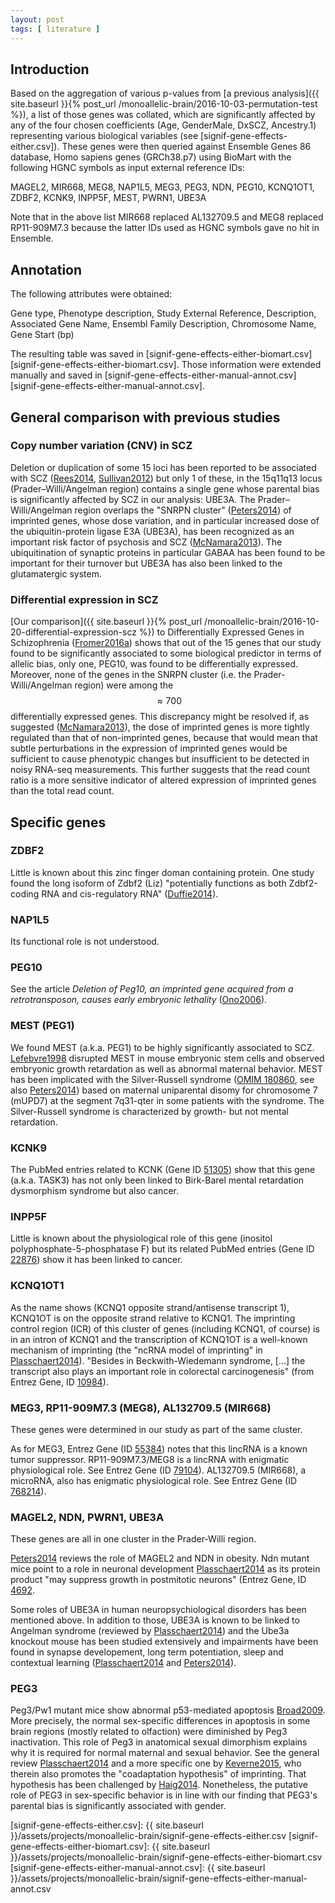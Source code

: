 ```yaml
---
layout: post
tags: [ literature ]
---
```


## Introduction

Based on the aggregation of various p-values from [a previous analysis]({{ site.baseurl }}{% post_url /monoallelic-brain/2016-10-03-permutation-test %}), a list of those genes was collated, which are significantly affected by any of the four chosen coefficients (Age, GenderMale, DxSCZ, Ancestry.1) representing various biological variables (see [signif-gene-effects-either.csv]).  These genes were then queried against Ensemble Genes 86 database, Homo sapiens genes (GRCh38.p7) using BioMart with the following HGNC symbols as input external reference IDs:

MAGEL2,
MIR668,
MEG8,
NAP1L5,
MEG3,
PEG3,
NDN,
PEG10,
KCNQ1OT1,
ZDBF2,
KCNK9,
INPP5F,
MEST,
PWRN1,
UBE3A

Note that in the above list MIR668 replaced AL132709.5 and MEG8 replaced RP11-909M7.3 because the latter IDs used as HGNC symbols gave no hit in Ensemble.

## Annotation

The following attributes were obtained:

Gene type,
Phenotype description,
Study External Reference,
Description,
Associated Gene Name,
Ensembl Family Description,
Chromosome Name,
Gene Start (bp)

The resulting table was saved in [signif-gene-effects-either-biomart.csv][signif-gene-effects-either-biomart.csv].  Those information were extended manually and saved in [signif-gene-effects-either-manual-annot.csv][signif-gene-effects-either-manual-annot.csv].

## General comparison with previous studies

### Copy number variation (CNV) in SCZ

Deletion or duplication of some 15 loci has been reported to be associated with SCZ ([Rees2014], [Sullivan2012]) but only 1 of these, in the 15q11q13 locus (Prader–Willi/Angelman region) contains a single gene whose parental bias is significantly affected by SCZ in our analysis: UBE3A.  The Prader–Willi/Angelman region overlaps the "SNRPN cluster" ([Peters2014]) of imprinted genes, whose dose variation, and in particular increased dose of the ubiquitin-protein ligase E3A (UBE3A), has been recognized as an important risk factor of psychosis and SCZ ([McNamara2013]).  The ubiquitination of synaptic proteins in particular GABAA has been found to be important for their turnover but UBE3A has also been linked to the glutamatergic system.

### Differential expression in SCZ

[Our comparison]({{ site.baseurl }}{% post_url /monoallelic-brain/2016-10-20-differential-expression-scz %}) to Differentially Expressed Genes in Schizophrenia ([Fromer2016a]) shows that out of the 15 genes that our study found to be significantly associated to some biological predictor in terms of allelic bias, only one, PEG10, was found to be differentially expressed.  Moreover, none of the genes in the SNRPN cluster (i.e. the Prader-Willi/Angelman region) were among the $$\approx 700$$ differentially expressed genes.  This discrepancy might be resolved if, as suggested ([McNamara2013]), the dose of imprinted genes is more tightly regulated than that of non-imprinted genes, because that would mean that subtle perturbations in the expression of imprinted genes would be sufficient to cause phenotypic changes but insufficient to be detected in noisy RNA-seq measurements.  This further suggests that the read count ratio is a more sensitive indicator of altered expression of imprinted genes than the total read count.

## Specific genes

### ZDBF2

Little is known about this zinc finger doman containing protein.  One study found  the long isoform of Zdbf2 (Liz) "potentially functions as both Zdbf2-coding RNA and cis-regulatory RNA" ([Duffie2014]).

### NAP1L5

Its functional role is not understood.

### PEG10

See the article *Deletion of Peg10, an imprinted gene acquired from a retrotransposon, causes early embryonic lethality* ([Ono2006]).

### MEST (PEG1)

We found MEST (a.k.a. PEG1) to be highly significantly associated to SCZ.  [Lefebvre1998] disrupted MEST in mouse embryonic stem cells and observed embryonic growth retardation as well as abnormal maternal behavior.  MEST has been implicated with the Silver-Russell syndrome ([OMIM 180860], see also [Peters2014]) based on maternal uniparental disomy for chromosome 7 (mUPD7) at the segment 7q31-qter in some patients with the syndrome.  The Silver-Russell syndrome is characterized by growth- but not mental retardation.

### KCNK9

The PubMed entries related to KCNK (Gene ID [51305](https://www.ncbi.nlm.nih.gov/gene/51305)) show that this gene (a.k.a. TASK3) has not only been linked to Birk-Barel mental retardation dysmorphism syndrome but also cancer.

### INPP5F

Little is known about the physiological role of this gene (inositol polyphosphate-5-phosphatase F) but its related PubMed entries (Gene ID [22876](https://www.ncbi.nlm.nih.gov/gene/22876)) show it has been linked to cancer.

### KCNQ1OT1

As the name shows (KCNQ1 opposite strand/antisense transcript 1), KCNQ1OT is on the opposite strand relative to KCNQ1.  The imprinting control region (ICR) of this cluster of genes (including KCNQ1, of course) is in an intron of KCNQ1 and the transcription of KCNQ1OT is a well-known mechanism of imprinting (the "ncRNA model of imprinting" in [Plasschaert2014]).  "Besides in Beckwith-Wiedemann syndrome, [...] the transcript also plays an important role in colorectal carcinogenesis" (from Entrez Gene, ID [10984](https://www.ncbi.nlm.nih.gov/gene/10984)).

### MEG3, RP11-909M7.3 (MEG8), AL132709.5 (MIR668)

These genes were determined in our study as part of the same cluster.

As for MEG3, Entrez Gene (ID [55384](https://www.ncbi.nlm.nih.gov/gene/55384)) notes that this lincRNA is a known tumor suppressor. RP11-909M7.3/MEG8 is a lincRNA with enigmatic physiological role.  See Entrez Gene (ID [79104](https://www.ncbi.nlm.nih.gov/gene/79104)).  AL132709.5 (MIR668), a microRNA, also has enigmatic physiological role.  See Entrez Gene (ID [768214](https://www.ncbi.nlm.nih.gov/gene/768214)).

### MAGEL2, NDN, PWRN1, UBE3A

These genes are all in one cluster in the Prader-Willi region.

[Peters2014] reviews the role of MAGEL2 and NDN in obesity.  Ndn mutant mice point to a role in neuronal development [Plasschaert2014] as its protein product "may suppress growth in postmitotic neurons" (Entrez Gene, ID [4692](https://www.ncbi.nlm.nih.gov/gene/4692).

Some roles of UBE3A in human neuropsychiological disorders has been mentioned above.  In addition to those, UBE3A is known to be linked to Angelman syndrome (reviewed by [Plasschaert2014]) and the Ube3a knockout mouse has been studied extensively and impairments have been found in synapse developement, long term potentiation, sleep and contextual learning ([Plasschaert2014] and [Peters2014]).

### PEG3

Peg3/Pw1 mutant mice show abnormal p53-mediated apoptosis [Broad2009].  More precisely, the normal sex-specific differences in apoptosis in some brain regions (mostly related to olfaction) were diminished by Peg3 inactivation.  This role of Peg3 in anatomical sexual dimorphism explains why it is required for normal maternal and sexual behavior.  See the general review [Plasschaert2014] and a more specific one by [Keverne2015], who therein also promotes the "coadaptation hypothesis" of imprinting.  That hypothesis has been challenged by [Haig2014].  Nonetheless, the putative role of PEG3 in sex-specific behavior is in line with our finding that PEG3's parental bias is significantly associated with gender.

[Rees2014]: http://www.ncbi.nlm.nih.gov/pubmed/24311552
[Sullivan2012]: http://www.ncbi.nlm.nih.gov/pubmed/22777127
[Peters2014]: https://www.ncbi.nlm.nih.gov/pubmed/24958438
[McNamara2013]: http://www.ncbi.nlm.nih.gov/pubmed/23697931
[Fromer2016a]: http://www.ncbi.nlm.nih.gov/pubmed/27668389
[Lefebvre1998]: http://www.ncbi.nlm.nih.gov/pubmed/9771709
[Keverne2015]: http://www.ncbi.nlm.nih.gov/pubmed/25404322
[OMIM 180860]: http://omim.org/entry/180860
[Broad2009]: http://www.ncbi.nlm.nih.gov/pubmed/19224563
[Plasschaert2014]: http://www.ncbi.nlm.nih.gov/pubmed/24757003
[Haig2014]: http://www.ncbi.nlm.nih.gov/pubmed/24129605
[Duffie2014]: http://www.ncbi.nlm.nih.gov/pubmed/24589776
[Ono2006]: http://www.ncbi.nlm.nih.gov/pubmed/16341224

[signif-gene-effects-either.csv]: {{ site.baseurl }}/assets/projects/monoallelic-brain/signif-gene-effects-either.csv
[signif-gene-effects-either-biomart.csv]: {{ site.baseurl }}/assets/projects/monoallelic-brain/signif-gene-effects-either-biomart.csv
[signif-gene-effects-either-manual-annot.csv]: {{ site.baseurl }}/assets/projects/monoallelic-brain/signif-gene-effects-either-manual-annot.csv
